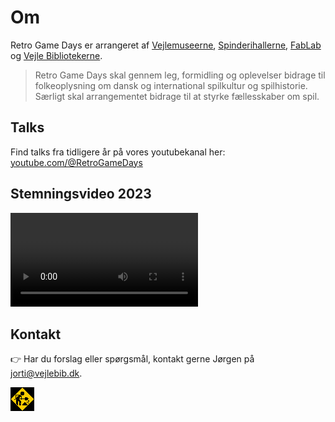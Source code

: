 <!-- BEGIN ARISE ------------------------------
Title:: "Om"

Author:: "Retro Game Days"
Description:: "Om"
Language:: "da"
Thumbnail:: "joystick-150x150.png"
Published Date:: "2025-06-17"
Modified Date:: "2025-06-17"

toc:: "false"
process_markdown:: "true"
content_header:: "false"
---- END ARISE \\ DO NOT MODIFY THIS LINE ---->

# Om

Retro Game Days er arrangeret af [Vejlemuseerne](https://www.vejlemuseerne.dk/), [Spinderihallerne](https://spinderihallerne.dk), [FabLab](https://www.spinderihallerne.dk/fablab/) og [Vejle Bibliotekerne](https://vejlebib.dk).

> Retro Game Days skal gennem leg, formidling og oplevelser bidrage til folkeoplysning om dansk og international spilkultur og spilhistorie. Særligt skal arrangementet bidrage til at styrke fællesskaber om spil.

## Talks
Find talks fra tidligere år på vores youtubekanal her: [youtube.com/@RetroGameDays](https://youtube.com/@RetroGameDays/)

## Stemningsvideo 2023
![Stemningsvideo uden tale der giver en visuel forståelse af hvordan Retro Game Days som arrangement: børn og voksne der spiller på arkademaskiner, flippermaskiner og konsoller. Cosplayers i Star Wars kostumer](tak.mp4)

## Kontakt
👉 Har du forslag eller spørgsmål, kontakt gerne Jørgen på <jorti@vejlebib.dk>.

![](construction.gif  "Animation af konstruktionsarbejder som alle hjemmesider havde i halvfemserne")
